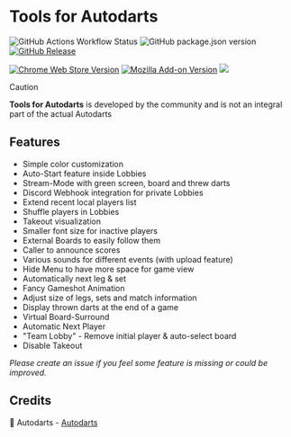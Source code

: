 # Tools for Autodarts

![GitHub Actions Workflow Status](https://img.shields.io/github/actions/workflow/status/creazy231/autodarts-tools/release.yml)
![GitHub package.json version](https://img.shields.io/github/package-json/v/creazy231/autodarts-tools)
[![GitHub Release](https://img.shields.io/github/v/release/creazy231/autodarts-tools)](https://github.com/creazy231/autodarts-tools/releases)


[![Chrome Web Store Version](https://img.shields.io/chrome-web-store/v/oolfddhehmbpdnlmoljmllcdggmkgihh?logo=google-chrome&logoColor=%23FFFFFF&label=Chrome)](https://chromewebstore.google.com/detail/autodarts-tools/oolfddhehmbpdnlmoljmllcdggmkgihh)
[![Mozilla Add-on Version](https://img.shields.io/amo/v/autodarts-tools?logo=firefox&logoColor=%23FFFFFF&label=Firefox)](https://addons.mozilla.org/de/firefox/addon/autodarts-tools)
[![](https://img.shields.io/itunes/v/6479754594?logo=apple&label=MacOS%20%26%20iOS
)](https://apps.apple.com/de/app/autodarts-tools/id6479754594)

> [!CAUTION]
> **Tools for Autodarts** is developed by the community and is not an integral part of the actual Autodarts

## Features

- Simple color customization
- Auto-Start feature inside Lobbies
- Stream-Mode with green screen, board and threw darts
- Discord Webhook integration for private Lobbies
- Extend recent local players list
- Shuffle players in Lobbies
- Takeout visualization
- Smaller font size for inactive players
- External Boards to easily follow them
- Caller to announce scores
- Various sounds for different events (with upload feature)
- Hide Menu to have more space for game view
- Automatically next leg & set
- Fancy Gameshot Animation
- Adjust size of legs, sets and match information
- Display thrown darts at the end of a game
- Virtual Board-Surround
- Automatic Next Player
- "Team Lobby" - Remove initial player & auto-select board
- Disable Takeout

_Please create an issue if you feel some feature is missing or could be improved._

## Credits

🎯 Autodarts - [Autodarts](https://autodarts.io)
